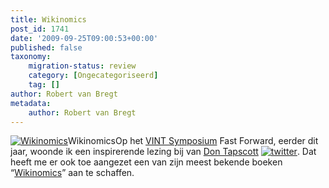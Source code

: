 ```yaml
---
title: Wikinomics
post_id: 1741
date: '2009-09-25T09:00:53+00:00'
published: false
taxonomy:
    migration-status: review
    category: [Ongecategoriseerd]
    tag: []
author: Robert van Bregt
metadata:
    author: Robert van Bregt
---
```

[![Wikinomics](http://www.bol.com/imgbase0/thumb/BOOKCOVER/FC/9/0/4/7/0/9047002059.gif "Wikinomics")](http://clk.tradedoubler.com/click?a=1703208&p=67859&g=17297694&epi=1001004006304820)WikinomicsOp het [VINT Symposium](http://www.vintsymposium.nl) Fast Forward, eerder dit jaar, woonde ik een inspirerende lezing bij van [Don Tapscott](http://nl.wikipedia.org/wiki/Don_Tapscott) [![twitter](http://robert.vanbregt.net/wp-content/uploads/2009/08/twitter.gif "twitter")](http://twitter.com/dtapscott). Dat heeft me er ook toe aangezet een van zijn meest bekende boeken “[Wikinomics](http://clk.tradedoubler.com/click?a=1703208&p=67859&g=17297694&epi=1001004006304820)” aan te schaffen.